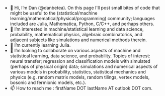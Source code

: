 - 👋 Hi, I’m Dan (@danbetea). On this page I'll post small bites of code that might be useful to the (statistical/machine learning/mathematical/physical/programming) community; languages included are Julia, Mathematica, Python, C/C++, and perhaps others. 
- 👀 I’m interested in machine/statistical learning and data science, probability, mathematical physics, algebraic combinatorics, and adjacent subjects like simulations and numerical methods therein.
- 🌱 I’m currently learning Julia.
- 💞️ I’m looking to collaborate on various aspects of machine and statistical learning, data science, and probability. Topics of interest: neural transfer; regression and classification models with simulated (perhaps of physical origin) data; simulations and numerical aspects of various models in probability, statistics, statistical mechanics and physics (e.g. random matrix models, random tilings, vertex models, bosonic and fermionic models, etc.).
- 📫 How to reach me : firstName DOT lastName AT outlook DOT com.
<!---
danbetea/danbetea is a ✨ special ✨ repository because its `README.md` (this file) appears on your GitHub profile.
You can click the Preview link to take a look at your changes.
--->
